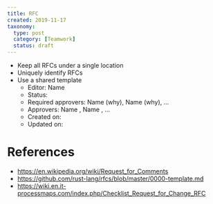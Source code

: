 ```yaml
---
title: RFC
created: 2019-11-17
taxonomy:
  type: post
  category: [Teamwork]
  status: draft
---
```


* Keep all RFCs under a single location
* Uniquely identify RFCs
* Use a shared template
	* Editor: Name <email>
	* Status:
	* Required approvers: Name <email> (why), Name <email> (why), ...
	* Approvers: Name <email>, Name <email>, ...
	* Created on: <date>
	* Updated on: <date>

# References
* https://en.wikipedia.org/wiki/Request_for_Comments
* https://github.com/rust-lang/rfcs/blob/master/0000-template.md
* https://wiki.en.it-processmaps.com/index.php/Checklist_Request_for_Change_RFC

